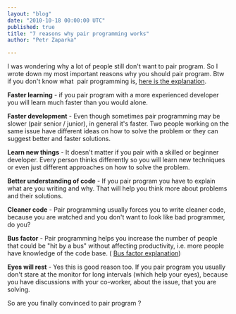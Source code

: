 ```yaml
---
layout: "blog"
date: "2010-10-18 00:00:00 UTC"
published: true
title: "7 reasons why pair programming works"
author: "Petr Zaparka"

---
```


I was wondering why a lot of people still don't want to pair program. So I wrote down my most important reasons why you should pair program. Btw if you don't know what&nbsp; pair programming is, [here is the explanation](http://en.wikipedia.org/wiki/Pair_programming).

**Faster learning** - if you pair program with a more experienced developer you will learn much faster than you would alone.

**Faster development** - Even though sometimes pair programming may be slower (pair senior / junior), in general it's faster. Two people working on the same issue have different ideas on how to solve the problem or they can suggest better and faster solutions.

**Learn new things** - It doesn't matter if you pair with a skilled or beginner developer. Every person thinks differently so you will learn new techniques or even just different approaches on how to solve the problem.

**Better understanding of code** - If you pair program you have to explain what are you writing and why. That will help you think more about problems and their solutions.

**Cleaner code** - Pair programming usually forces you to write cleaner code, because you are watched and you don't want to look like bad programmer, do you?

**Bus factor** - Pair programming helps you increase the number of people that could be "hit by a bus" without affecting productivity, i.e. more people have knowledge of the code base. ( [Bus factor explanation](http://en.wikipedia.org/wiki/Bus_factor))

**Eyes will rest** - Yes this is good reason too. If you pair program you usually don't stare at the monitor for long intervals (which help your eyes), because you have discussions with your co-worker, about the issue, that you are solving.

So are you finally convinced to pair program ?


